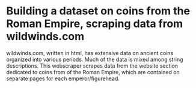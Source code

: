 # Building a dataset on coins from the Roman Empire, scraping data from wildwinds.com
wildwinds.com, written in html, has extensive data on ancient coins organized into various periods. Much of the data is mixed among string descriptions. This webscraper scrapes data from the website section dedicated to coins from of the Roman Empire, which are contained on separate pages for each emperor/figurehead.